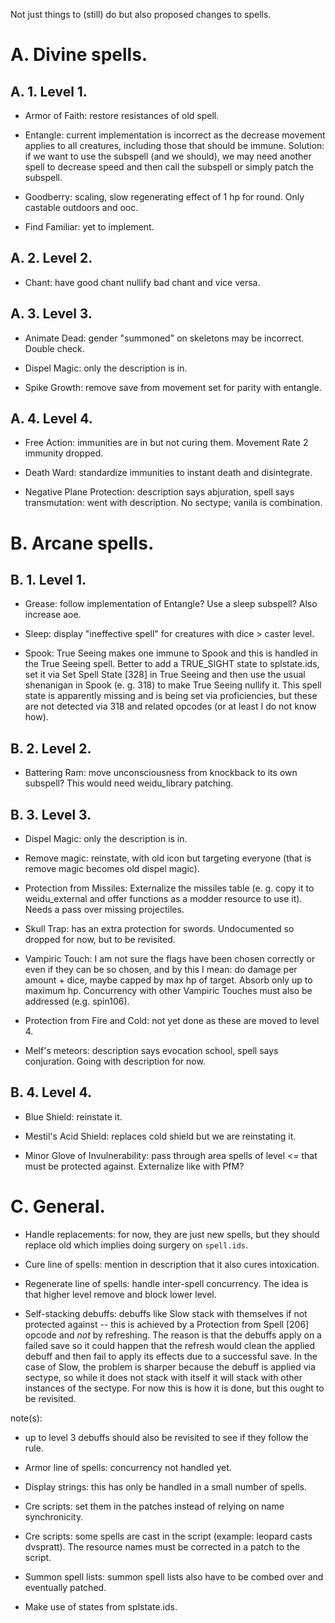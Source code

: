Not just things to (still) do but also proposed changes to spells.

# A. Divine spells.

## A. 1. Level 1.

* Armor of Faith: restore resistances of old spell.

* Entangle: current implementation is incorrect as the decrease movement applies to all creatures, including those that should be immune. Solution: if we want to use the subspell (and we should), we may need another spell to decrease speed and then call the subspell or simply patch the subspell.

* Goodberry: scaling, slow regenerating effect of 1 hp for round. Only castable outdoors and ooc.

* Find Familiar: yet to implement.

## A. 2. Level 2.

* Chant: have good chant nullify bad chant and vice versa.

## A. 3. Level 3.

* Animate Dead: gender "summoned" on skeletons may be incorrect. Double check.

* Dispel Magic: only the description is in.

* Spike Growth: remove save from movement set for parity with entangle.

## A. 4. Level 4.

* Free Action: immunities are in but not curing them. Movement Rate 2 immunity dropped.

* Death Ward: standardize immunities to instant death and disintegrate.

* Negative Plane Protection: description says abjuration, spell says transmutation: went with description. No sectype; vanila is combination.

# B. Arcane spells.

## B. 1. Level 1.

* Grease: follow implementation of Entangle? Use a sleep subspell? Also increase aoe.

* Sleep: display "ineffective spell" for creatures with dice > caster level.

* Spook: True Seeing makes one immune to Spook and this is handled in the True Seeing spell. Better to add a TRUE_SIGHT state to splstate.ids, set it via Set Spell State [328] in True Seeing and then use the usual shenanigan in Spook (e. g. 318) to make True Seeing nullify it. This spell state is apparently missing and is being set via proficiencies, but these are not detected via 318 and related opcodes (or at least I do not know how).

## B. 2. Level 2.

* Battering Ram: move unconsciousness from knockback to its own subspell? This would need weidu_library patching.

## B. 3. Level 3.

* Dispel Magic: only the description is in.

* Remove magic: reinstate, with old icon but targeting everyone (that is remove magic becomes old dispel magic).

* Protection from Missiles: Externalize the missiles table (e. g. copy it to weidu_external and offer functions as a modder resource to use it). Needs a pass over missing projectiles.

* Skull Trap: has an extra protection for swords. Undocumented so dropped for now, but to be revisited.

* Vampiric Touch: I am not sure the flags have been chosen correctly or even if they can be so chosen, and by this I mean: do damage per amount + dice, maybe capped by max hp of target. Absorb only up to maximum hp. Concurrency with other Vampiric Touches must also be addressed (e.g. spin106).

* Protection from Fire and Cold: not yet done as these are moved to level 4.

* Melf's meteors: description says evocation school, spell says conjuration. Going with description for now.

## B. 4. Level 4.

* Blue Shield: reinstate it.

* Mestil's Acid Shield: replaces cold shield but we are reinstating it.

* Minor Glove of Invulnerability: pass through area spells of level <= that must be protected against. Externalize like with PfM?

# C. General.

* Handle replacements: for now, they are just new spells, but they should replace old which implies doing surgery on `spell.ids`.

* Cure line of spells: mention in description that it also cures intoxication.

* Regenerate line of spells: handle inter-spell concurrency. The idea is that higher level remove and block lower level.

* Self-stacking debuffs: debuffs like Slow stack with themselves if not protected against -- this is achieved by a Protection from Spell [206] opcode and *not* by refreshing. The reason is that the debuffs apply on a failed save so it could happen that the refresh would clean the applied debuff and then fail to apply its effects due to a successful save. In the case of Slow, the problem is sharper because the debuff is applied via sectype, so while it does not stack with itself it will stack with other instances of the sectype. For now this is how it is done, but this ought to be revisited.

note(s):
* up to level 3 debuffs should also be revisited to see if they follow the rule.

* Armor line of spells: concurrency not handled yet.

* Display strings: this has only be handled in a small number of spells.

* Cre scripts: set them in the patches instead of relying on name synchronicity.

* Cre scripts: some spells are cast in the script (example: leopard casts dvspratt). The resource names must be corrected in a patch to the script.

* Summon spell lists: summon spell lists also have to be combed over and eventually patched.

* Make use of states from splstate.ids.
